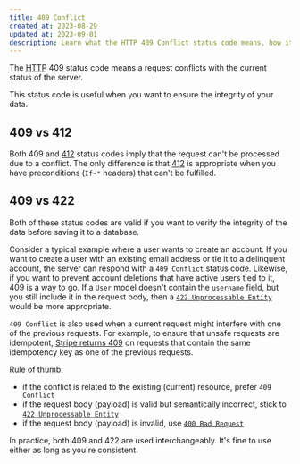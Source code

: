 ```yaml
---
title: 409 Conflict
created_at: 2023-08-29
updated_at: 2023-09-01
description: Learn what the HTTP 409 Conflict status code means, how it differs from 412 Precondition Failed and 422 Unprocessable Entity, and when it happens.
---
```


The <abbr title="Hypertext Transfer Protocol">HTTP</abbr> 409 status code means a request conflicts with the current status of the server.

This status code is useful when you want to ensure the integrity of your data.

## 409 vs 412

Both 409 and [412](412-precondition-failed.html) status codes imply that the request can't be processed due to a conflict. The only difference is that [412](412-precondition-failed.html) is appropriate when you have preconditions (`If-*` headers) that can't be fulfilled.

## 409 vs 422

Both of these status codes are valid if you want to verify the integrity of the data before saving it to a database.

Consider a typical example where a user wants to create an account. If you want to create a user with an existing email address or tie it to a delinquent account, the server can respond with a `409 Conflict` status code. Likewise, if you want to prevent account deletions that have active users tied to it, 409 is a way to go. If a `User` model doesn't contain the `username` field, but you still include it in the request body, then a [`422 Unprocessable Entity`](422-unprocessable-entity.html) would be more appropriate.

`409 Conflict` is also used when a current request might interfere with one of the previous requests. For example, to ensure that unsafe requests are idempotent, <a href="https://stripe.com/docs/api/idempotent_requests" target="_blank" rel="noopener">Stripe returns 409</a> on requests that contain the same idempotency key as one of the previous requests.

Rule of thumb:

* if the conflict is related to the existing (current) resource, prefer `409 Conflict`
* if the request body (payload) is valid but semantically incorrect, stick to [`422 Unprocessable Entity`](422-unprocessable-entity.html)
* if the request body (payload) is invalid, use [`400 Bad Request`](400-bad-request.html)

In practice, both 409 and 422 are used interchangeably. It's fine to use either as long as you're consistent.
